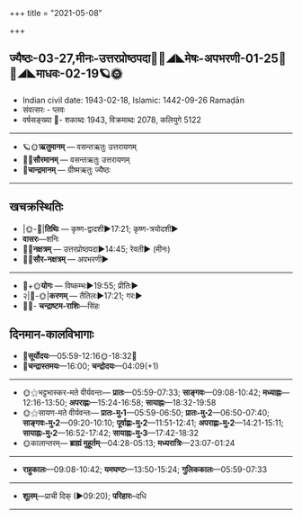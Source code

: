 +++
title = "2021-05-08"

+++
## ज्यैष्ठः-03-27,मीनः-उत्तरप्रोष्ठपदा🌛🌌◢◣मेषः-अपभरणी-01-25🌌🌞◢◣माधवः-02-19🪐🌞
- Indian civil date: 1943-02-18, Islamic: 1442-09-26 Ramaḍān
- संवत्सरः - प्लवः
- वर्षसङ्ख्या 🌛- शकाब्दः 1943, विक्रमाब्दः 2078, कलियुगे 5122
___________________
- 🪐🌞**ऋतुमानम्** — वसन्तऋतुः उत्तरायणम्
- 🌌🌞**सौरमानम्** — वसन्तऋतुः उत्तरायणम्
- 🌛**चान्द्रमानम्** — ग्रीष्मऋतुः ज्यैष्ठः
___________________


## खचक्रस्थितिः
- |🌞-🌛|**तिथिः** — कृष्ण-द्वादशी►17:21; कृष्ण-त्रयोदशी►  
- **वासरः**—शनिः  
- 🌌🌛**नक्षत्रम्** — उत्तरप्रोष्ठपदा►14:45; रेवती► (मीनः)  
- 🌌🌞**सौर-नक्षत्रम्** — अपभरणी►  
___________________
- 🌛+🌞**योगः** — विष्कम्भः►19:55; प्रीतिः►  
- २|🌛-🌞|**करणम्** — तैतिलः►17:21; गरः►  
- 🌌🌛- **चन्द्राष्टम-राशिः**—सिंहः  


## दिनमान-कालविभागाः
- 🌅**सूर्योदयः**—05:59-12:16🌞️-18:32🌇  
- 🌛**चन्द्रास्तमयः**—16:00; **चन्द्रोदयः**—04:09(+1)  
___________________
- 🌞⚝भट्टभास्कर-मते वीर्यवन्तः— **प्रातः**—05:59-07:33; **साङ्गवः**—09:08-10:42; **मध्याह्नः**—12:16-13:50; **अपराह्णः**—15:24-16:58; **सायाह्नः**—18:32-19:58  
- 🌞⚝सायण-मते वीर्यवन्तः— **प्रातः-मु॰1**—05:59-06:50; **प्रातः-मु॰2**—06:50-07:40; **साङ्गवः-मु॰2**—09:20-10:10; **पूर्वाह्णः-मु॰2**—11:51-12:41; **अपराह्णः-मु॰2**—14:21-15:11; **सायाह्नः-मु॰2**—16:52-17:42; **सायाह्नः-मु॰3**—17:42-18:32  
- 🌞कालान्तरम्— **ब्राह्मं मुहूर्तम्**—04:28-05:13; **मध्यरात्रिः**—23:07-01:24  
___________________
- **राहुकालः**—09:08-10:42; **यमघण्टः**—13:50-15:24; **गुलिककालः**—05:59-07:33  
___________________
- **शूलम्**—प्राची दिक् (►09:20); **परिहारः**–दधि  
___________________
